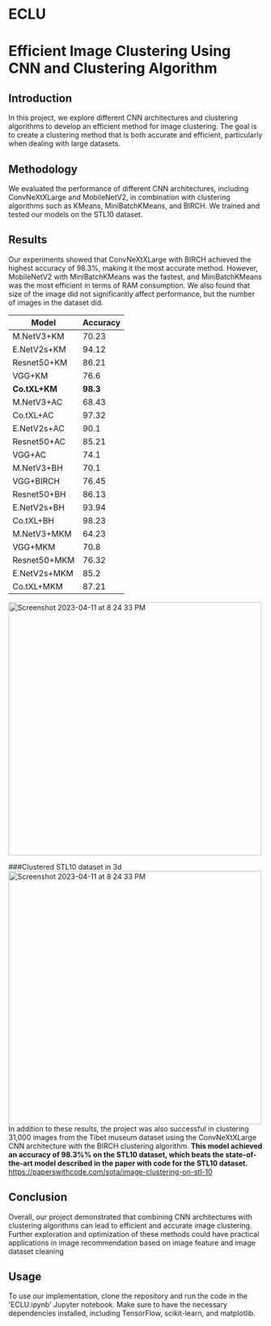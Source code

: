 # ECLU
# Efficient Image Clustering Using CNN and Clustering Algorithm

## Introduction
In this project, we explore different CNN architectures and clustering algorithms to develop an efficient method for image clustering. The goal is to create a clustering method that is both accurate and efficient, particularly when dealing with large datasets.

## Methodology
We evaluated the performance of different CNN architectures, including ConvNeXtXLarge and MobileNetV2, in combination with clustering algorithms such as KMeans, MiniBatchKMeans, and BIRCH. We trained and tested our models on the STL10 dataset.

## Results
Our experiments showed that ConvNeXtXLarge with BIRCH achieved the highest accuracy of 98.3%, making it the most accurate method. However, MobileNetV2 with MiniBatchKMeans was the fastest, and MiniBatchKMeans was the most efficient in terms of RAM consumption. We also found that size of the image did not significantly affect performance, but the number of images in the dataset did.

| Model          | Accuracy |
|----------------|----------|
| M.NetV3+KM     | 70.23    |
| E.NetV2s+KM    | 94.12    |
| Resnet50+KM    | 86.21    |
| VGG+KM         | 76.6     |
| **Co.tXL+KM**      | **98.3** |
| M.NetV3+AC     | 68.43    |
| Co.tXL+AC      | 97.32    |
| E.NetV2s+AC    | 90.1     |
| Resnet50+AC    | 85.21    |
| VGG+AC         | 74.1     |
| M.NetV3+BH     | 70.1     |
| VGG+BIRCH      | 76.45    |
| Resnet50+BH    | 86.13    |
| E.NetV2s+BH    | 93.94    |
| Co.tXL+BH      | 98.23    |
| M.NetV3+MKM    | 64.23    |
| VGG+MKM        | 70.8     |
| Resnet50+MKM   | 76.32    |
| E.NetV2s+MKM   | 85.2     |
| Co.tXL+MKM     | 87.21    |

<img width="500" alt="Screenshot 2023-04-11 at 8 24 33 PM" src="https://user-images.githubusercontent.com/72848416/231203038-55a19554-a567-4bf7-96ae-e6c1b455ee78.png">

###Clustered STL10 dataset in 3d
<img width="500" alt="Screenshot 2023-04-11 at 8 24 33 PM" src="https://user-images.githubusercontent.com/72848416/231203267-1e28e30a-d374-4c3c-88c7-535512111b96.jpeg">
In addition to these results, the project was also successful in clustering 31,000 images from the Tibet museum dataset using the ConvNeXtXLarge CNN architecture with the BIRCH clustering algorithm. 
**This model achieved an accuracy of  98.3%% on the STL10 dataset, which beats the state-of-the-art model described in the paper with code for the STL10 dataset.**
https://paperswithcode.com/sota/image-clustering-on-stl-10

## Conclusion
Overall, our project demonstrated that combining CNN architectures with clustering algorithms can lead to efficient and accurate image clustering. Further exploration and optimization of these methods could have practical applications in image recommendation based on image feature and image dataset cleaning 

## Usage
To use our implementation, clone the repository and run the code in the 'ECLU.ipynb' Jupyter notebook. Make sure to have the necessary dependencies installed, including TensorFlow, scikit-learn, and matplotlib.


